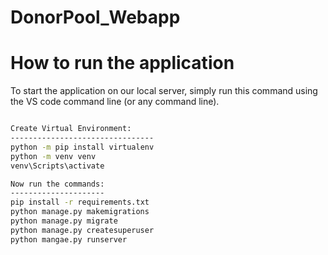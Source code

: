 # DonorPool_Webapp
# How to run the application
To start the application on our local server, simply run this command using the VS code command line (or any command line).

```bash

Create Virtual Environment:
--------------------------------
python -m pip install virtualenv
python -m venv venv
venv\Scripts\activate

Now run the commands:
---------------------
pip install -r requirements.txt
python manage.py makemigrations
python manage.py migrate
python manage.py createsuperuser
python mangae.py runserver
```

